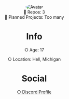 <div class=".bg-gray-dark">
<p align="center">
  <a>
<img src="https://cdn.discordapp.com/attachments/653965851908898816/743386927818080286/159730762434896599.gif" alt="Avatar" style="border-radius: 75%;">
  </a><br>
  📝  Repos: 3<br>
  📝  Planned Projects: Too many<br>
</p>
<div class="display">
<h1 style="text-align: center;" align="center"> Info </h1>
  <p style="text-align: center;"align="center">○ Age: 17 <br></p>
  <p style="text-align: center;"align="center">○ Location: Hell, Michigan<br></p>
<h1 style="text-align: center;" align="center"> Social </h1>
  <a href="https://discord.com/users/499246814931845120"> <p style="text-align: center;"align="center">○ Discord Profile</p></>
    </div></div>
